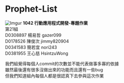 # Prophet-List
![Imgur](http://i.imgur.com/sPStcMD.png)
**1042 行動應用程式開發-專題作業**  
第21組  
D0308897 楊易哲 gazer099  
D0178526 陳俊次 jimmy820904  
D0341583 簡若宜 nori243  
D0381955 王心慈 HsintzuWong  
  
我們組覺得每個人commit的次數並不能代表做事多寡的依據  
雖然最後還有很多沒做出來的功能而且還有一些bug  
但我們知道組內每個人都是很認真下去參與這次作業  
